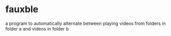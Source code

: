 # fauxble
a program to automatically alternate between playing videos from folders in folder a and videos in folder b
